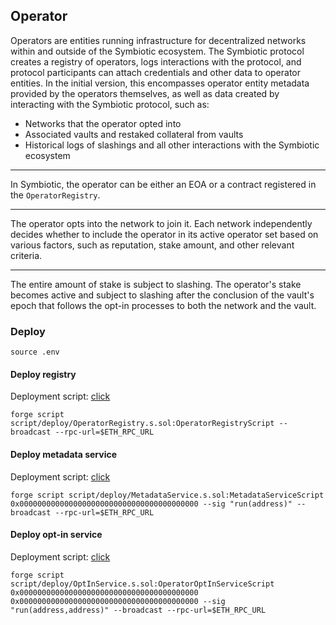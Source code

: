 ## Operator

Operators are entities running infrastructure for decentralized networks within and outside of the Symbiotic ecosystem. The Symbiotic protocol creates a registry of operators, logs interactions with the protocol, and protocol participants can attach credentials and other data to operator entities. In the initial version, this encompasses operator entity metadata provided by the operators themselves, as well as data created by interacting with the Symbiotic protocol, such as:

- Networks that the operator opted into
- Associated vaults and restaked collateral from vaults
- Historical logs of slashings and all other interactions with the Symbiotic ecosystem

---

In Symbiotic, the operator can be either an EOA or a contract registered in the `OperatorRegistry`.

---

The operator opts into the network to join it. Each network independently decides whether to include the operator in its active operator set based on various factors, such as reputation, stake amount, and other relevant criteria.

---

The entire amount of stake is subject to slashing. The operator's stake becomes active and subject to slashing after the conclusion of the vault's epoch that follows the opt-in processes to both the network and the vault.

### Deploy

```shell
source .env
```

#### Deploy registry

Deployment script: [click](../script/deploy/OperatorRegistry.s.sol)

```shell
forge script script/deploy/OperatorRegistry.s.sol:OperatorRegistryScript --broadcast --rpc-url=$ETH_RPC_URL
```

#### Deploy metadata service

Deployment script: [click](../script/deploy/MetadataService.s.sol)

```shell
forge script script/deploy/MetadataService.s.sol:MetadataServiceScript 0x0000000000000000000000000000000000000000 --sig "run(address)" --broadcast --rpc-url=$ETH_RPC_URL
```

#### Deploy opt-in service

Deployment script: [click](../script/deploy/OptInService.s.sol)

```shell
forge script script/deploy/OptInService.s.sol:OperatorOptInServiceScript 0x0000000000000000000000000000000000000000 0x0000000000000000000000000000000000000000 --sig "run(address,address)" --broadcast --rpc-url=$ETH_RPC_URL
```
